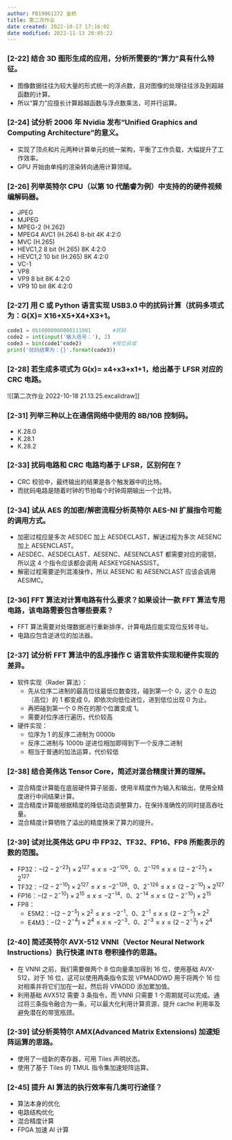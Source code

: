 ```yaml
---
author: PB19061272 金桥
title: 第二次作业
date created: 2022-10-17 17:16:02
date modified: 2022-11-13 20:05:22
---
```


### [2-22] 结合 3D 图形生成的应用，分析所需要的“算力”具有什么特征。

- 图像数据往往为较大量的形式统一的浮点数，且对图像的处理往往涉及到超越函数的计算。
- 所以“算力”应擅长计算超越函数与浮点数乘法，可并行运算。

### [2-24] 试分析 2006 年 Nvidia 发布“Unified Graphics and Computing Architecture”的意义。

- 实现了顶点和片元两种计算单元的统一架构，平衡了工作负载，大幅提升了工作效率。
- GPU 开始由单纯的渲染转向通用计算领域。

### [2-26] 列举英特尔 CPU（以第 10 代酷睿为例）中支持的的硬件视频编解码器。

- JPEG
- MJPEG
- MPEG-2 (H.262)
- MPEG4 AVC1 (H.264) 8-bit 4K 4:2:0
- MVC (H.265)
- HEVC1,2 8 bit (H.265) 8K 4:2:0
- HEVC1,2 10 bit (H.265) 8K 4:2:0
- VC-1
- VP8
- VP9 8 bit 8K 4:2:0
- VP9 10 bit 8K 4:2:0

### [2-27] 用 C 或 Python 语言实现 USB3.0 中的扰码计算（扰码多项式为：G(X)= X16+X5+X4+X3+1。

```python
code1 = 0b10000000000111001       #扰码
code2 = int(input('输入信号：'), 2)
code3 = bin(code1^code2)          #按位异或
print('扰码结果为：{}'.format(code3))
```

### [2-28] 若生成多项式为 G(x)= x4+x3+x1+1，给出基于 LFSR 对应的 CRC 电路。

![[第二次作业 2022-10-18 21.13.25.excalidraw]]

### [2-31] 列举三种以上在通信网络中使用的 8B/10B 控制码。

- K.28.0
- K.28.1
- K.28.2

### [2-33] 扰码电路和 CRC 电路均基于 LFSR，区别何在？

- CRC 校验中，最终输出的结果是各个触发器中的比特。
- 而扰码电路是随着时钟的节拍每个时钟周期输出一个比特。

### [2-34] 试从 AES 的加密/解密流程分析英特尔 AES-NI 扩展指令可能的调用方式。

- 加密过程应是多次 AESDEC 加上 AESDECLAST，解谜过程为多次 AESENC 加上 AESENCLAST。
- AESDEC、AESDECLAST、AESENC、AESENCLAST 都需要对应的密钥，所以这 4 个指令应该都会调用 AESKEYGENASSIST。
- 解密过程需要逆列混淆操作，所以 AESENC 和 AESENCLAST 应该会调用 AESIMC。

### [2-36] FFT 算法对计算电路有什么要求？如果设计一款 FFT 算法专用电路，该电路需要包含哪些要素？

- FFT 算法需要对处理数据进行重新排序，计算电路应能实现位反转寻址。
- 电路应包含逆进位的加法器。

### [2-37] 试分析 FFT 算法中的乱序操作 C 语言软件实现和硬件实现的差异。

- 软件实现（Rader 算法）：
	- 先从位序二进制的最高位往最低位数查找，碰到第一个 0，这个 0 左边（高位）的 1 都变成 0，即依次向低位进位，进到低位出现 0 为止。
	- 再把碰到第一个 0 所在的那个位置变成 1。
	- 需要对位序进行遍历，代价较高
- 硬件实现：
	- 位序为 1 的反序二进制为 0000b
	- 反序二进制与 1000b 逆进位相加即得到下一个反序二进制
	- 相当于普通的加法运算，代价较低

### [2-38] 结合英伟达 Tensor Core，简述对混合精度计算的理解。

- 混合精度计算能在底层硬件算子层面，使用半精度作为输入和输出，使用全精度进行中间结果计算。
- 混合精度计算能根据精度的降低动态调整算力，在保持准确性的同时提高吞吐量。
- 混合精度计算牺牲了溢出的精度换来了算力的提升。

### [2-39] 试对比英伟达 GPU 中 FP32、TF32、FP16、FP8 所能表示的数的范围。

- FP32：$-(2-2^{-23})\times 2^{127} \leq x \leq -2^{-126}、0、2^{-126} \leq x \leq (2-2^{-23})\times 2^{127}$
- TF32：$-(2-2^{-10})\times 2^{127} \leq x \leq -2^{-126}、0、2^{-126} \leq x \leq (2-2^{-10})\times 2^{127}$
- FP16：$-(2-2^{-10})\times 2^{15} \leq x \leq -2^{-14}、0、2^{-14} \leq x \leq (2-2^{-10})\times 2^{15}$
- FP8：
	- E5M2：$-(2-2^{-5})\times 2^{2} \leq x \leq -2^{-1}、0、2^{-1} \leq x \leq (2-2^{-5})\times 2^{2}$
	- E4M3：$-(2-2^{-4})\times 2^{4} \leq x \leq -2^{-3}、0、2^{-3} \leq x \leq (2-2^{-3})\times 2^{4}$

### [2-40] 简述英特尔 AVX-512 VNNI（Vector Neural Network Instructions）执行快速 INT8 卷积操作的思路。

- 在 VNNI 之前，我们需要做两个 8 位向量乘加得到 16 位，使用基础 AVX-512，对于 16 位，这可以使用两条指令实现 VPMADDWD 用于将两个 16 位对相乘并将它们加在一起，然后将 VPADDD 添加累加值。
- 利用基础 AVX512 需要 3 条指令，而 VNNI 只需要 1 个周期就可以完成。通过将三条指令融合为一条，可以最大化利用计算资源，提升 cache 利用率及避免潜在的带宽瓶颈。

### [2-39] 试分析英特尔 AMX(Advanced Matrix Extensions) 加速矩阵运算的思路。

- 使用了一组新的寄存器，可用 Tiles 声明状态。
- 使用了基于 Tiles 的 TMUL 指令集加速矩阵运算。

### [2-45] 提升 AI 算法的执行效率有几类可行途径？

- 算法本身的优化
- 电路结构优化
- 混合精度计算
- FPGA 加速 AI 计算
